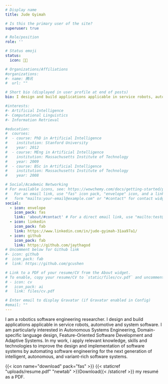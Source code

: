 ```yaml
---
# Display name
title: Jude Gyimah

# Is this the primary user of the site?
superuser: true

# Role/position
role: ''

# Status emoji
status:
  icon: 👨‍💻

# Organizations/Affiliations
#organizations:
#- name: 腾讯
#  url: ""

# Short bio (displayed in user profile at end of posts)
bio: I design and build applications applicable in service robots, automotive and system software.

#interests:
#- Artificial Intelligence
#- Computational Linguistics
#- Information Retrieval

#education:
#  courses:
#  - course: PhD in Artificial Intelligence
#    institution: Stanford University
#    year: 2012
#  - course: MEng in Artificial Intelligence
#    institution: Massachusetts Institute of Technology
#    year: 2009
#  - course: BSc in Artificial Intelligence
#    institution: Massachusetts Institute of Technology
#    year: 2008

# Social/Academic Networking
# For available icons, see: https://wowchemy.com/docs/getting-started/page-builder/#icons
#   For an email link, use "fas" icon pack, "envelope" icon, and a link in the
#   form "mailto:your-email@example.com" or "#contact" for contact widget.
social:
  - icon: envelope
    icon_pack: fas
    link: 'about/#contact' # For a direct email link, use "mailto:test@example.org".
  - icon: linkedin
    icon_pack: fab
    link: https://www.linkedin.com/in/jude-gyimah-31aa97a1/
  - icon: github
    icon_pack: fab
    link: https://github.com/jaythagod
# Uncomment below for Github link
#- icon: github
#  icon_pack: fab
#  link: https://github.com/gcushen

# Link to a PDF of your resume/CV from the About widget.
# To enable, copy your resume/CV to `static/files/cv.pdf` and uncomment the lines below.
# - icon: cv
#   icon_pack: ai
#   link: files/cv.pdf

# Enter email to display Gravatar (if Gravatar enabled in Config)
#email: ""
---
```


I am a robotics software engineering researcher. I design and build applications applicable in service robots, automotive and system software. I am particularly interested in Autonomous Systems Engineering, Domain-specific language design,
Feature-Oriented Software Development and Adaptive Systems. In my work, i apply relevant knowledge, skills and technologies to improve the design and implementation of software systems by automating software engineering for the next generation of intelligent, autonomous, and variant-rich software systems.

{{< icon name="download" pack="fas" >}} {{< staticref "uploads/resume.pdf" "newtab" >}}Download{{< /staticref >}} my resumé as a PDF.
